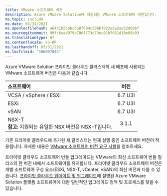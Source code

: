 ```yaml
---
title: VMware 소프트웨어 버전
description: Azure VMware Solution에 지원되는 VMware 소프트웨어 버전입니다.
ms.topic: include
ms.date: 03/31/2021
ms.openlocfilehash: a6441b55bbc6a8f694c50bbf022a6a2ae52d60bf
ms.sourcegitcommit: 99fc6ced979d780f773d73ec01bf651d18e89b93
ms.translationtype: HT
ms.contentlocale: ko-KR
ms.lasthandoff: 03/31/2021
ms.locfileid: "106097044"
---
```

<!-- Used in faq.md and concepts-private-clouds-clusters.md -->


Azure VMware Solution 프라이빗 클라우드 클러스터의 새 배포에 사용되는 VMware 소프트웨어 버전은 다음과 같습니다.

| 소프트웨어              |    버전   |
| :---                  |     :---:    |
| VCSA / vSphere / ESXi |    6.7 U3l    | 
| ESXi                  |    6.7 U3l    | 
| vSAN                  |    6.7 U3l    |
| NSX-T <br />**참고:** 지원되는 유일한 NSX 버전은 NSX-T입니다.               |      3.1.1     |


기존 프라이빗 클라우드에 추가된 새 클러스터는 현재 실행 중인 소프트웨어 버전이 적용됩니다. 자세한 내용은 [VMware 소프트웨어 버전 요구 사항](https://docs.vmware.com/en/VMware-HCX/services/user-guide/GUID-54E5293B-8707-4D29-BFE8-EE63539CC49B.html)을 참조하세요.

프라이빗 클라우드 소프트웨어 번들 업그레이드는 VMware의 최신 소프트웨어 번들 릴리스의 한 버전 내에서 소프트웨어를 유지합니다. 프라이빗 클라우드 소프트웨어 버전은 개별 소프트웨어 구성 요소(ESXi, NSX-T, vCenter, vSAN)의 최신 버전과 다를 수 있습니다. [프라이빗 클라우드 업데이트 및 업그레이드](../concepts-upgrades.md)에 설명된 Azure VMware Solution 플랫폼 소프트웨어에 대한 일반적인 업그레이드 정책 및 프로세스를 찾을 수 있습니다.

